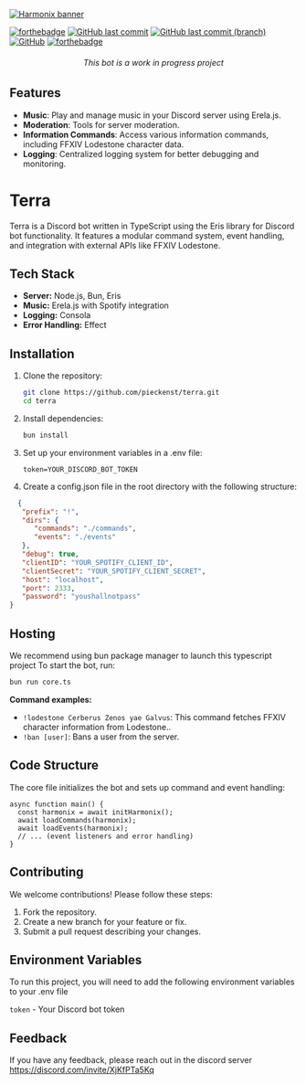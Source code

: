 [![Harmonix  banner](./.github/assets/banner.svg)](https://github.com/pieckenst/terra)

[![forthebadge](https://forthebadge.com/images/badges/made-with-typescript.svg)](https://forthebadge.com)
[![GitHub last commit](https://img.shields.io/github/last-commit/pieckenst/terra?style=for-the-badge)](https://github.com/pieckenst/terra/commits/indev)
[![GitHub last commit (branch)](https://img.shields.io/github/last-commit/pieckenst/terra/release?color=ff4500&label=RELEASE%3ALAST%20COMMIT&style=for-the-badge)](https://github.com/pieckenst/terra/commits/release)
[![GitHub](https://img.shields.io/github/license/pieckenst/terra?style=for-the-badge)](https://github.com/pieckenst/terra/blob/indev/LICENSE)
[![forthebadge](https://forthebadge.com/images/badges/built-with-love.svg)](https://forthebadge.com)

<h6 align="center"> This bot is a work in progress project</h6>

## Features

- **Music**: Play and manage music in your Discord server using Erela.js.
- **Moderation**: Tools for server moderation.
- **Information Commands**: Access various information commands, including FFXIV Lodestone character data.
- **Logging**: Centralized logging system for better debugging and monitoring.

# Terra

Terra is a Discord bot written in TypeScript using the Eris library for Discord bot functionality. It features a modular command system, event handling, and integration with external APIs like FFXIV Lodestone.

## Tech Stack

- **Server:** Node.js, Bun, Eris
- **Music:** Erela.js with Spotify integration
- **Logging:** Consola
- **Error Handling:** Effect

## Installation

1. Clone the repository:
   ```bash
   git clone https://github.com/pieckenst/terra.git
   cd terra
   ```
2. Install dependencies:
   ```bash
   bun install
   ```
3. Set up your environment variables in a .env file:
   ```
   token=YOUR_DISCORD_BOT_TOKEN
   ```
4.  Create a config.json file in the root directory with the following structure: 
   ```json
     {
      "prefix": "!",
      "dirs": {
         "commands": "./commands",
         "events": "./events"
      },
      "debug": true,
      "clientID": "YOUR_SPOTIFY_CLIENT_ID",
      "clientSecret": "YOUR_SPOTIFY_CLIENT_SECRET",
      "host": "localhost",
      "port": 2333,
      "password": "youshallnotpass"
   }
   ```



## Hosting
We recommend using bun package manager to launch this typescript project
To start the bot, run:
```bash
bun run core.ts
```

**Command examples:**
- `!lodestone Cerberus Zenos yae Galvus`: This command fetches FFXIV character information from Lodestone..
- `!ban [user]`: Bans a user from the server.

## Code Structure
The core file initializes the bot and sets up command and event handling:
```
async function main() {
  const harmonix = await initHarmonix();
  await loadCommands(harmonix);
  await loadEvents(harmonix);
  // ... (event listeners and error handling)
}
```   

## Contributing

We welcome contributions! Please follow these steps:
1. Fork the repository.
2. Create a new branch for your feature or fix.
3. Submit a pull request describing your changes.

## Environment Variables

To run this project, you will need to add the following environment variables to your .env file

`token` - Your Discord bot token



## Feedback

If you have any feedback, please reach out in the discord server https://discord.com/invite/XjKfPTa5Kq
